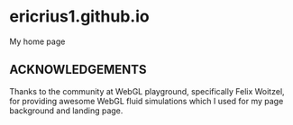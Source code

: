 ericrius1.github.io
===================
My home page

ACKNOWLEDGEMENTS
----------------

Thanks to the community at WebGL playground, specifically Felix Woitzel, 
for providing awesome WebGL fluid simulations which I used for my page background and landing page.





